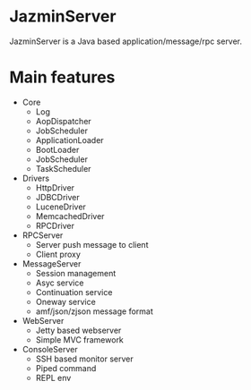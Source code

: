 # JazminServer
JazminServer is a Java based application/message/rpc server.
# Main features
* Core
  * Log 
  * AopDispatcher
  * JobScheduler
  * ApplicationLoader
  * BootLoader
  * JobScheduler
  * TaskScheduler
* Drivers
  * HttpDriver
  * JDBCDriver
  * LuceneDriver
  * MemcachedDriver
  * RPCDriver
* RPCServer
  * Server push message to client
  * Client proxy 
* MessageServer
  * Session management
  * Asyc service
  * Continuation service
  * Oneway service
  * amf/json/zjson message format
* WebServer
  * Jetty based webserver
  * Simple MVC framework
* ConsoleServer
  * SSH based monitor server
  * Piped command
  * REPL env

